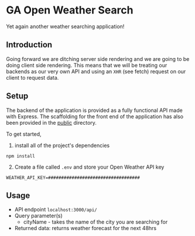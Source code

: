 # GA Open Weather Search
Yet again another weather searching application!

## Introduction
Going forward we are ditching server side rendering and we are going to be doing
client side rendering. This means that we will be treating our backends as our
very own API and using an `XHR` (see fetch) request on our client to request
data.

## Setup
The backend of the application is provided as a fully functional API made with
Express. The scaffolding for the front end of the application has also been
provided in the [public](./public) directory.

To get started,

1. install all of the project's dependencies
  
  ```
  npm install
  ```
2. Create a file called `.env` and store your Open Weather API key
  
  ```
  WEATHER_API_KEY=###################################
  ```

## Usage
- API endpoint `localhost:3000/api/`
- Query parameter(s)
  * cityName - takes the name of the city you are searching for
- Returned data: returns weather forecast for the next 48hrs
